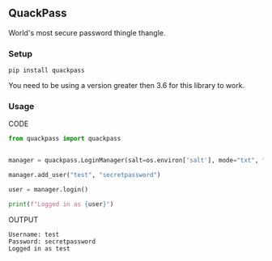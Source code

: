 ## QuackPass

World's most secure password thingle thangle.

### Setup

```
pip install quackpass
```

You need to be using a version greater then 3.6 for this library to work. 

### Usage

CODE
```py
from quackpass import quackpass


manager = quackpass.LoginManager(salt=os.environ['salt'], mode="txt", file="passwords.txt")

manager.add_user("test", "secretpassword")

user = manager.login()

print(f"Logged in as {user}")
```

OUTPUT
```
Username: test
Password: secretpassword
Logged in as test
```
